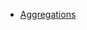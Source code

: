  - [Aggregations](https://www.elastic.co/guide/en/elasticsearch/reference/1.7/search-aggregations.html)